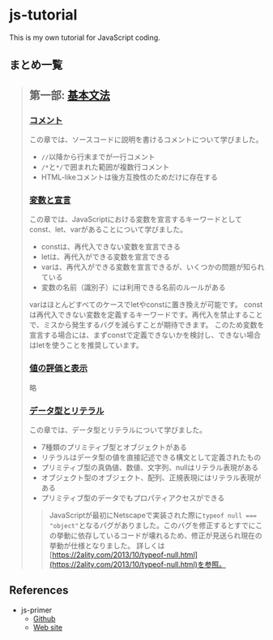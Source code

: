 # js-tutorial
This is my own tutorial for JavaScript coding.

## まとめ一覧
> ## 第一部: [基本文法](https://jsprimer.net/basic/)
> ### [コメント](https://jsprimer.net/basic/comments/#conclusion)
> この章では、ソースコードに説明を書けるコメントについて学びました。
> 
> - `//`以降から行末までが一行コメント
> - `/*`と`*/`で囲まれた範囲が複数行コメント
> - HTML-likeコメントは後方互換性のためだけに存在する
> 
> ### [変数と宣言](https://jsprimer.net/basic/variables/#summary)
> この章では、JavaScriptにおける変数を宣言するキーワードとしてconst、let、varがあることについて学びました。
>
> - constは、再代入できない変数を宣言できる
> - letは、再代入ができる変数を宣言できる
> - varは、再代入ができる変数を宣言できるが、いくつかの問題が知られている
> - 変数の名前（識別子）には利用できる名前のルールがある
> 
> varはほとんどすべてのケースでletやconstに置き換えが可能です。 constは再代入できない変数を定義するキーワードです。再代入を禁止することで、ミスから発生するバグを減らすことが期待できます。 このため変数を宣言する場合には、まずconstで定義できないかを検討し、できない場合はletを使うことを推奨しています。
> 
> ### [値の評価と表示](https://jsprimer.net/basic/read-eval-print/#conclusion)
> 略
> 
> ### [データ型とリテラル](https://jsprimer.net/basic/data-type/#data-type-summary)
> この章では、データ型とリテラルについて学びました。
> 
> - 7種類のプリミティブ型とオブジェクトがある
> - リテラルはデータ型の値を直接記述できる構文として定義されたもの
> - プリミティブ型の真偽値、数値、文字列、nullはリテラル表現がある
> - オブジェクト型のオブジェクト、配列、正規表現にはリテラル表現がある
> - プリミティブ型のデータでもプロパティアクセスができる
> 
> > JavaScriptが最初にNetscapeで実装された際に`typeof null === "object"`となるバグがありました。このバグを修正するとすでにこの挙動に依存しているコードが壊れるため、修正が見送られ現在の挙動が仕様となりました。 詳しくは[https://2ality.com/2013/10/typeof-null.html](https://2ality.com/2013/10/typeof-null.html)を参照。

## References
- js-primer
  - [Github](https://github.com/asciidwango/js-primer)
  - [Web site](https://jsprimer.net/)